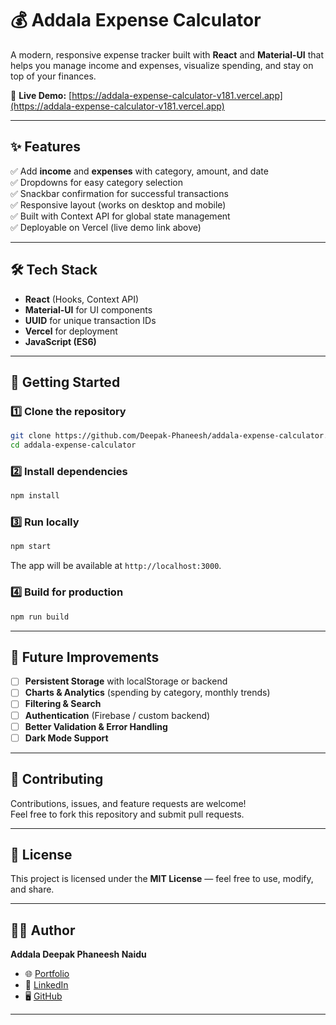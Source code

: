 # 💰 Addala Expense Calculator

A modern, responsive expense tracker built with **React** and **Material-UI** that helps you manage income and expenses, visualize spending, and stay on top of your finances.

🚀 **Live Demo:** [https://addala-expense-calculator-v181.vercel.app](https://addala-expense-calculator-v181.vercel.app)

---

## ✨ Features

✅ Add **income** and **expenses** with category, amount, and date  
✅ Dropdowns for easy category selection  
✅ Snackbar confirmation for successful transactions  
✅ Responsive layout (works on desktop and mobile)  
✅ Built with Context API for global state management  
✅ Deployable on Vercel (live demo link above)

---

## 🛠 Tech Stack

- **React** (Hooks, Context API)
- **Material-UI** for UI components
- **UUID** for unique transaction IDs
- **Vercel** for deployment
- **JavaScript (ES6)**

---

## 🚀 Getting Started

### 1️⃣ Clone the repository

```bash
git clone https://github.com/Deepak-Phaneesh/addala-expense-calculator.git
cd addala-expense-calculator
```

### 2️⃣ Install dependencies

```bash
npm install
```

### 3️⃣ Run locally

```bash
npm start
```

The app will be available at `http://localhost:3000`.

### 4️⃣ Build for production

```bash
npm run build
```

---

## 🔮 Future Improvements

- [ ] **Persistent Storage** with localStorage or backend
- [ ] **Charts & Analytics** (spending by category, monthly trends)
- [ ] **Filtering & Search**
- [ ] **Authentication** (Firebase / custom backend)
- [ ] **Better Validation & Error Handling**
- [ ] **Dark Mode Support**

---

## 🤝 Contributing

Contributions, issues, and feature requests are welcome!  
Feel free to fork this repository and submit pull requests.

---

## 📜 License

This project is licensed under the **MIT License** — feel free to use, modify, and share.

---

## 👨‍💻 Author

**Addala Deepak Phaneesh Naidu**

- 🌐 [Portfolio](https://deepak-phaneesh-portfolio.vercel.app)
- 💼 [LinkedIn](https://linkedin.com/in/deepak-phaneesh)
- 🖥️ [GitHub](https://github.com/Deepak-Phaneesh)

---
